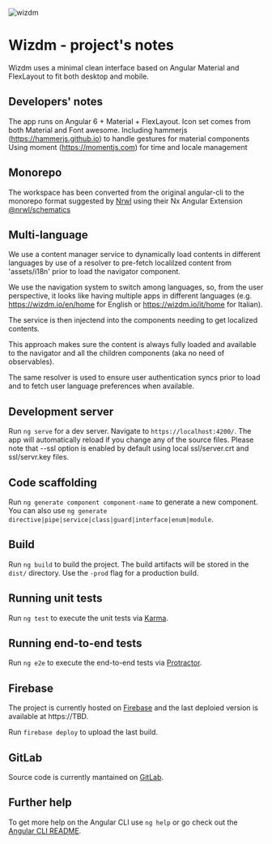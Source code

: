 ![wizdm](https://github.com/wizdmio/wizdm/raw/master/apps/wizdm/src/assets/img/wmlogo.png "wizdm")



# Wizdm - project's notes

Wizdm uses a minimal clean interface based on Angular Material and FlexLayout to fit both desktop and mobile.

## Developers' notes

The app runs on Angular 6 + Material + FlexLayout.
Icon set comes from both Material and Font awesome.
Including hammerjs (https://hammerjs.github.io) to handle gestures for material components
Using moment (https://momentjs.com) for time and locale management

## Monorepo

The workspace has been converted from the original angular-cli to the monorepo format suggested by [Nrwl](https://nrwl.io/)
using their Nx Angular Extension [@nrwl/schematics](https://nrwl.io/nx/guide-getting-started)

## Multi-language

We use a content manager service to dynamically load contents in different languages by use of a resolver to pre-fetch localilzed content from 'assets/i18n' prior to load the navigator component. 

We use the navigation system to switch among languages, so, from the user perspective, it looks like having multiple apps in different languages (e.g. https://wizdm.io/en/home for English or https://wizdm.io/it/home for Italian).

The service is then injectend into the components needing to get localized contents.  

This approach makes sure the content is always fully loaded and available to the navigator and all the children components (aka no need of observables).

The same resolver is used to ensure user authentication syncs prior to load and to fetch user language preferences when available.

## Development server

Run `ng serve` for a dev server. Navigate to `https://localhost:4200/`. The app will automatically reload if you change any of the source files.
Please note that --ssl option is enabled by default using local ssl/server.crt and ssl/servr.key files.

## Code scaffolding

Run `ng generate component component-name` to generate a new component. You can also use `ng generate directive|pipe|service|class|guard|interface|enum|module`.

## Build

Run `ng build` to build the project. The build artifacts will be stored in the `dist/` directory. Use the `-prod` flag for a production build.

## Running unit tests

Run `ng test` to execute the unit tests via [Karma](https://karma-runner.github.io).

## Running end-to-end tests

Run `ng e2e` to execute the end-to-end tests via [Protractor](http://www.protractortest.org/).

## Firebase

The project is currently hosted on [Firebase](https://firebase.google.com/) and the last deploied version is available at https://TBD.

Run `firebase deploy` to upload the last build.

## GitLab

Source code is currently mantained on [GitLab](https://gitlab.com).

## Further help

To get more help on the Angular CLI use `ng help` or go check out the [Angular CLI README](https://github.com/angular/angular-cli/blob/master/README.md).
